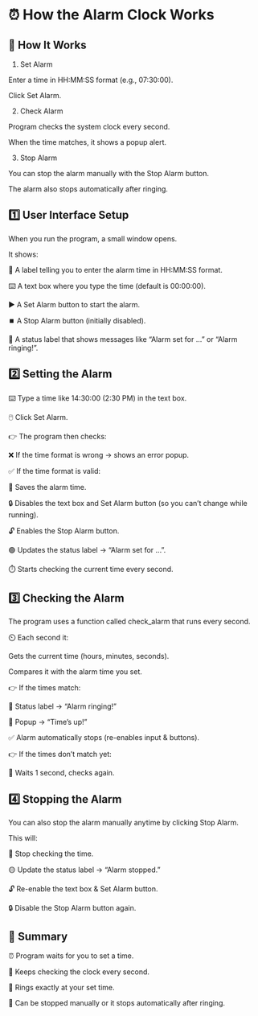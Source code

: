 # ⏰ How the Alarm Clock Works

## 📖 How It Works

1. Set Alarm

Enter a time in HH:MM:SS format (e.g., 07:30:00).

Click Set Alarm.


2. Check Alarm

Program checks the system clock every second.

When the time matches, it shows a popup alert.

3. Stop Alarm

You can stop the alarm manually with the Stop Alarm button.

The alarm also stops automatically after ringing.

## 1️⃣ User Interface Setup

When you run the program, a small window opens.

It shows:

📝 A label telling you to enter the alarm time in HH:MM:SS format.

⌨️ A text box where you type the time (default is 00:00:00).

▶️ A Set Alarm button to start the alarm.

⏹️ A Stop Alarm button (initially disabled).

📢 A status label that shows messages like “Alarm set for ...” or “Alarm ringing!”.

## 2️⃣ Setting the Alarm

⌨️ Type a time like 14:30:00 (2:30 PM) in the text box.

🖱️ Click Set Alarm.

👉 The program then checks:

❌ If the time format is wrong → shows an error popup.

✅ If the time format is valid:

💾 Saves the alarm time.

🔒 Disables the text box and Set Alarm button (so you can’t change while running).

🔓 Enables the Stop Alarm button.

🟢 Updates the status label → “Alarm set for ...”.

⏱️ Starts checking the current time every second.

## 3️⃣ Checking the Alarm

The program uses a function called check_alarm that runs every second.

⏲️ Each second it:

Gets the current time (hours, minutes, seconds).

Compares it with the alarm time you set.

👉 If the times match:

📢 Status label → “Alarm ringing!”

🔔 Popup → “Time’s up!”

✅ Alarm automatically stops (re-enables input & buttons).

👉 If the times don’t match yet:

🔄 Waits 1 second, checks again.

## 4️⃣ Stopping the Alarm

You can also stop the alarm manually anytime by clicking Stop Alarm.

This will:

🛑 Stop checking the time.

🟡 Update the status label → “Alarm stopped.”

🔓 Re-enable the text box & Set Alarm button.

🔒 Disable the Stop Alarm button again.

## 📝 Summary

⏰ Program waits for you to set a time.

🔄 Keeps checking the clock every second.

🔔 Rings exactly at your set time.

🛑 Can be stopped manually or it stops automatically after ringing.

